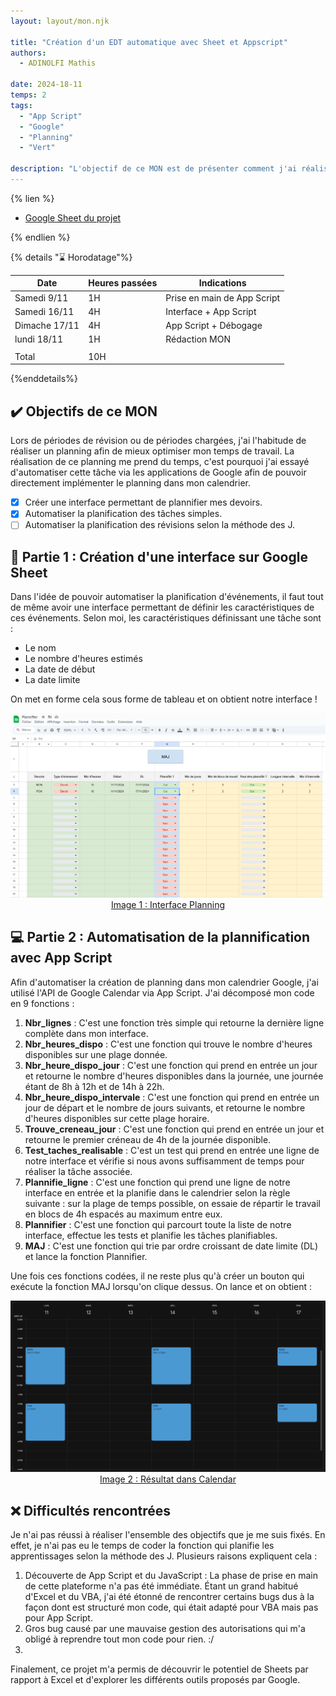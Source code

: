 ```yaml
---
layout: layout/mon.njk

title: "Création d'un EDT automatique avec Sheet et Appscript"
authors:
  - ADINOLFI Mathis

date: 2024-18-11
temps: 2
tags:
  - "App Script"
  - "Google"
  - "Planning"
  - "Vert"

description: "L'objectif de ce MON est de présenter comment j'ai réalisé un planning automatique via Google Sheets et App Script."
---
```

{% lien %}

- [Google Sheet du projet](https://docs.google.com/spreadsheets/d/1ZDfEpIXLgIXsJeGU5F7v9NztJjGoHtkYlqHFdQQd0kI/edit?usp=sharing)

{% endlien %}

{% details "⌛ Horodatage"%}

| Date          | Heures passées | Indications                 |
| ------------- | -------------- | --------------------------- |
| Samedi 9/11   | 1H             | Prise en main de App Script |
| Samedi 16/11  | 4H             | Interface + App Script      |
| Dimache 17/11 | 4H             | App Script + Débogage       |
| lundi 18/11   | 1H             | Rédaction MON               |
|               |                |                             |
| Total         | 10H            |                             |

{%enddetails%}

## ✔️ Objectifs de ce MON

Lors de périodes de révision ou de périodes chargées, j'ai l'habitude de réaliser un planning afin de mieux optimiser mon temps de travail. La réalisation de ce planning me prend du temps, c'est pourquoi j'ai essayé d'automatiser cette tâche via les applications de Google afin de pouvoir directement implémenter le planning dans mon calendrier.

- [x] Créer une interface permettant de plannifier mes devoirs.
- [x] Automatiser la planification des tâches simples.
- [ ] Automatiser la planification des révisions selon la méthode des J.

## 📄 Partie 1 : Création d'une interface sur Google Sheet

Dans l'idée de pouvoir automatiser la planification d'événements, il faut tout de même avoir une interface permettant de définir les caractéristiques de ces événements. Selon moi, les caractéristiques définissant une tâche sont :

- Le nom
- Le nombre d'heures estimés
- La date de début
- La date limite

On met en forme cela sous forme de tableau et on obtient notre interface !

<div style="text-align: center;">
    <img src="Interface.PNG" width="800"/>
    <br>
    <u> Image 1 : Interface Planning </u>
</div>

## 💻 Partie 2 : Automatisation de la plannification avec App Script

Afin d'automatiser la création de planning dans mon calendrier Google, j'ai utilisé l'API de Google Calendar via App Script. J'ai décomposé mon code en 9 fonctions :

1) **Nbr_lignes** : C'est une fonction très simple qui retourne la dernière ligne complète dans mon interface.
2) **Nbr_heures_dispo** : C'est une fonction qui trouve le nombre d'heures disponibles sur une plage donnée.
3) **Nbr_heure_dispo_jour** : C'est une fonction qui prend en entrée un jour et retourne le nombre d'heures disponibles dans la journée, une journée étant de 8h à 12h et de 14h à 22h.
4) **Nbr_heure_dispo_intervale** : C'est une fonction qui prend en entrée un jour de départ et le nombre de jours suivants, et retourne le nombre d'heures disponibles sur cette plage horaire.
5) **Trouve_creneau_jour** : C'est une fonction qui prend en entrée un jour et retourne le premier créneau de 4h de la journée disponible.
6) **Test_taches_realisable** : C'est un test qui prend en entrée une ligne de notre interface et vérifie si nous avons suffisamment de temps pour réaliser la tâche associée.
7) **Plannifie_ligne** : C'est une fonction qui prend une ligne de notre interface en entrée et la planifie dans le calendrier selon la règle suivante : sur la plage de temps possible, on essaie de répartir le travail en blocs de 4h espacés au maximum entre eux.
8) **Plannifier** : C'est une fonction qui parcourt toute la liste de notre interface, effectue les tests et planifie les tâches planifiables.
9) **MAJ** : C'est une fonction qui trie par ordre croissant de date limite (DL) et lance la fonction Plannifier.

Une fois ces fonctions codées, il ne reste plus qu'à créer un bouton qui exécute la fonction MAJ lorsqu'on clique dessus. On lance et on obtient :

<div style="text-align: center;">
    <img src="Resultat.PNG" width="800"/>
    <br>
    <u> Image 2 : Résultat dans Calendar</u>
</div>

## ❌ Difficultés rencontrées

Je n'ai pas réussi à réaliser l'ensemble des objectifs que je me suis fixés. En effet, je n'ai pas eu le temps de coder la fonction qui planifie les apprentissages selon la méthode des J. Plusieurs raisons expliquent cela :

1) Découverte de App Script et du JavaScript : La phase de prise en main de cette plateforme n'a pas été immédiate. Étant un grand habitué d'Excel et du VBA, j'ai été étonné de rencontrer certains bugs dus à la façon dont est structuré mon code, qui était adapté pour VBA mais pas pour App Script.
2) Gros bug causé par une mauvaise gestion des autorisations qui m'a obligé à reprendre tout mon code pour rien. :/
3)
Finalement, ce projet m'a permis de découvrir le potentiel de Sheets par rapport à Excel et d'explorer les différents outils proposés par Google.